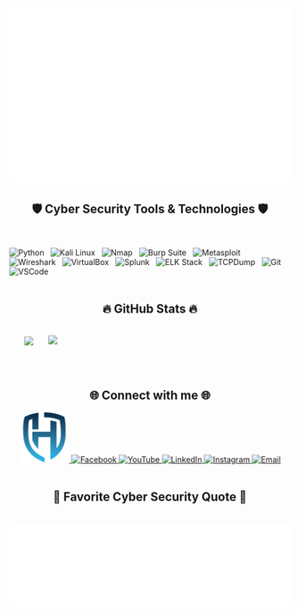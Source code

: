 <!-- CyberSecurity - QuocTuanDev -->
<a href="#" target="_blank">
  <img src="svg/quoctuandev.svg" width="1200" alt="quoctuandev-cybersecurity" />
</a>

<h2 align="center">🛡 Cyber Security Tools & Technologies 🛡</h2>
<br>

<!-- Common CyberSecurity Tools -->
<span><img src="https://img.shields.io/badge/Python-282C34?logo=python&logoColor=3776AB" alt="Python" title="Python" height="25" /></span>
&nbsp;
<span><img src="https://img.shields.io/badge/Linux(Kali)-282C34?logo=linux&logoColor=FCC624" alt="Kali Linux" title="Kali Linux" height="25" /></span>
&nbsp;
<span><img src="https://img.shields.io/badge/Nmap-282C34?logo=gnubash&logoColor=white" alt="Nmap" title="Nmap Network Scanner" height="25" /></span>
&nbsp;
<span><img src="https://img.shields.io/badge/Burp Suite-282C34?logo=OWASP&logoColor=orange" alt="Burp Suite" title="Burp Suite" height="25" /></span>
&nbsp;
<span><img src="https://img.shields.io/badge/Metasploit-282C34?logo=Metasploit&logoColor=white" alt="Metasploit" title="Metasploit Framework" height="25" /></span>
&nbsp;
<span><img src="https://img.shields.io/badge/Wireshark-282C34?logo=wireshark&logoColor=1679A7" alt="Wireshark" title="Wireshark" height="25" /></span>
&nbsp;
<span><img src="https://img.shields.io/badge/VirtualBox-282C34?logo=virtualbox&logoColor=white" alt="VirtualBox" title="VirtualBox" height="25" /></span>
&nbsp;
<span><img src="https://img.shields.io/badge/Splunk-282C34?logo=splunk&logoColor=white" alt="Splunk" title="Splunk SIEM" height="25" /></span>
&nbsp;
<span><img src="https://img.shields.io/badge/ELK Stack-282C34?logo=elastic&logoColor=005571" alt="ELK Stack" title="ElasticSearch, Logstash, Kibana" height="25" /></span>
&nbsp;
<span><img src="https://img.shields.io/badge/TCPDump-282C34?logo=gnu&logoColor=white" alt="TCPDump" title="TCPDump" height="25" /></span>
&nbsp;
<span><img src="https://img.shields.io/badge/Git-282C34?logo=git&logoColor=F05032" alt="Git" title="Git Version Control" height="25" /></span>
&nbsp;
<span><img src="https://img.shields.io/badge/VSCode-282C34?logo=visual-studio-code&logoColor=007ACC" alt="VSCode" title="VS Code" height="25" /></span>
<br><br>

<h2 align="center">🔥 GitHub Stats 🔥</h2>
<br>
<div align="center">
  <a href="#" title="Quoctuandev">
    <img width="315" align="center" src="https://github-readme-stats.vercel.app/api/top-langs/?username=quoctuan-dev&hide=css,html,scss,typescript&title_color=00ffff&text_color=ffffff&icon_color=00ffff&bg_color=000000&langs_count=8&layout=compact&border_color=00ffff&hide_border=true" />
  </a>
  <a href="#" title="Quoctuandev">
    <img align="right" width="434" src="https://github-readme-stats.vercel.app/api?username=quoctuan-dev&show_icons=true&theme=react&border_color=00ffff&hide_border=true" />
  </a>
</div>

<br><br>

<h2 align="center">🌐 Connect with me 🌐</h2>
<div align="center">
  <a href="#" target="_blank">
    <img width="90" height="90" src="images/logo.png" alt="quoctuandev-logo" />
  </a>
  <a href="https://facebook.com/quoctuan.dev" target="_blank">
    <img src="https://img.icons8.com/bubbles/100/000000/facebook-new.png" alt="Facebook" />
  </a>
  <a href="#" target="_blank">
    <img src="https://img.icons8.com/bubbles/100/000000/youtube-squared.png" alt="YouTube" />
  </a>
  <a href="https://www.linkedin.com/in/quoctuandev/" target="_blank">
    <img src="https://img.icons8.com/bubbles/100/000000/linkedin.png" alt="LinkedIn" />
  </a>
  <a href="https://www.instagram.com/quoctuandev" target="_blank">
    <img src="https://img.icons8.com/bubbles/100/000000/instagram.png" alt="Instagram" />
  </a>
  <a href="mailto:tranquoctuan050399@gmail.com" target="_blank">
    <img src="https://img.icons8.com/bubbles/100/000000/apple-mail.png" alt="Email" />
  </a>
</div>

<br>

<h2 align="center">📜 Favorite Cyber Security Quote 📜</h2>
<br>
<a href="#" target="_blank">
  <img src="svg/quoctuandev-quotes.svg" width="846" height="150" alt="CyberSecurity Quote" />
</a>
